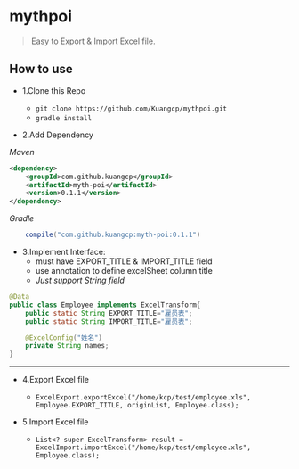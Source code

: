 # mythpoi
> Easy to Export & Import Excel file.

## How to use
- 1.Clone this Repo 
    - `git clone https://github.com/Kuangcp/mythpoi.git`
    - `gradle install`

- 2.Add Dependency  

_Maven_
```xml
<dependency>
    <groupId>com.github.kuangcp</groupId>
    <artifactId>myth-poi</artifactId>
    <version>0.1.1</version>
</dependency>
```

_Gradle_
```groovy
    compile("com.github.kuangcp:myth-poi:0.1.1")
```

- 3.Implement Interface:
    - must have EXPORT_TITLE & IMPORT_TITLE field
    - use annotation to define excelSheet column title 
    - *Just support String field*
```java
@Data
public class Employee implements ExcelTransform{
    public static String EXPORT_TITLE="雇员表";
    public static String IMPORT_TITLE="雇员表";

    @ExcelConfig("姓名")
    private String names;
}
```

**********
- 4.Export Excel file  
    - `ExcelExport.exportExcel("/home/kcp/test/employee.xls", Employee.EXPORT_TITLE, originList, Employee.class);`

- 5.Import Excel file
    - `List<? super ExcelTransform> result = ExcelImport.importExcel("/home/kcp/test/employee.xls", Employee.class);`